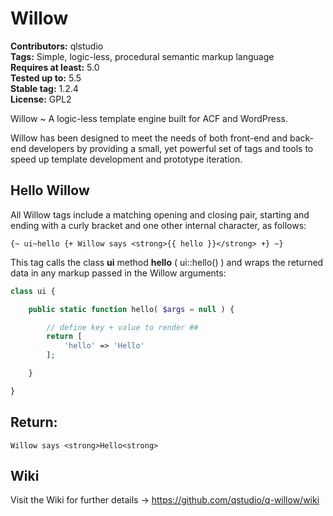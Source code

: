 # Willow #
**Contributors:** qlstudio  
**Tags:** Simple, logic-less, procedural semantic markup language  
**Requires at least:** 5.0  
**Tested up to:** 5.5  
**Stable tag:** 1.2.4    
**License:** GPL2  

Willow ~ A logic-less template engine built for ACF and WordPress.

Willow has been designed to meet the needs of both front-end and back-end developers by providing a small, yet powerful set of tags and tools to speed up template development and prototype iteration.

## Hello Willow

All Willow tags include a matching opening and closing pair, starting and ending with a curly bracket and one other internal character, as follows:

```
{~ ui~hello {+ Willow says <strong>{{ hello }}</strong> +} ~}
```

This tag calls the class **ui** method **hello** ( ui::hello() ) and wraps the returned data in any markup passed in the Willow arguments: 

```php
class ui {

	public static function hello( $args = null ) {

		// define key + value to render ##
		return [
			'hello' => 'Hello'
		];

	}

}
```

## Return:

```
Willow says <strong>Hello<strong>
```
## Wiki

Visit the Wiki for further details -> https://github.com/qstudio/q-willow/wiki 

